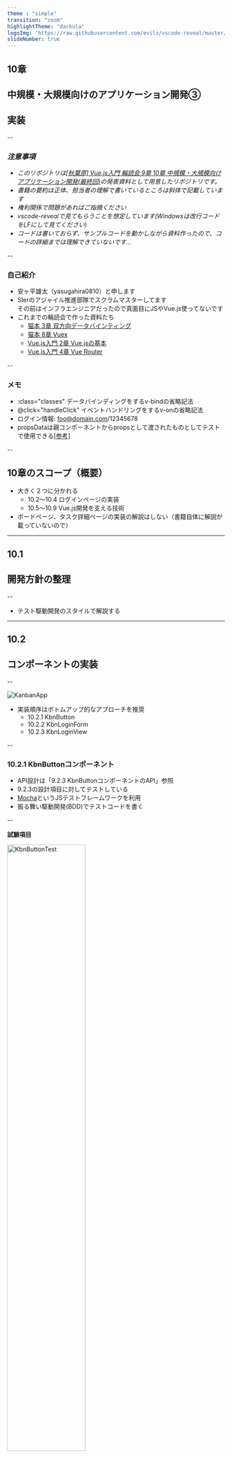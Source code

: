 ```yaml
---
theme : "simple"
transition: "zoom"
highlightTheme: "darkula"
logoImg: "https://raw.githubusercontent.com/evilz/vscode-reveal/master/images/logo-v2.png"
slideNumber: true
---
```


## 10章
## 中規模・大規模向けのアプリケーション開発③
## 実装

--

### *注意事項*

- *このリポジトリは[[秋葉原] Vue.js入門 輪読会 9章 10章 中規模・大規模向けアプリケーション開発(最終回)](https://weeyble-js.connpass.com/event/138337/)の発表資料として用意したリポジトリです。*
- *書籍の要約は正体、担当者の理解で書いているところは斜体で記載しています*
- *権利関係で問題があればご指摘ください*
- *vscode-revealで見てもらうことを想定しています(Windowsは改行コードをLFにして見てください)*
- *コードは書いておらず、サンプルコードを動かしながら資料作ったので、コードの詳細までは理解できていないです...*

--

### 自己紹介

- 安ヶ平雄太（yasugahira0810）と申します
- SIerのアジャイル推進部隊でスクラムマスターしてます  
  その前はインフラエンジニアだったので真面目にJSやVue.js使ってないです
- これまでの輪読会で作った資料たち
  + [猫本 3章 双方向データバインティング](https://github.com/yasugahira0810/vuejs_chapter3)
  + [猫本 8章 Vuex](https://github.com/yasugahira0810/vuejs_chapter8)
  + [Vue.js入門 2章 Vue.jsの基本](https://github.com/yasugahira0810/Vue.js_chapter2)
  + [Vue.js入門 4章 Vue Router](https://github.com/yasugahira0810/Vue.js_chapter4)

--

### メモ

- :class="classes" データバインディングをするv-bindの省略記法
- @click="handleClick" イベントハンドリングをするv-onの省略記法
- ログイン情報: foo@domain.com/12345678
- propsDataは親コンポーネントからpropsとして渡されたものとしてテストで使用できる[[参考](https://lmiller1990.github.io/vue-testing-handbook/ja/components-with-props.html#propsdata%E3%81%AE%E5%9F%BA%E6%9C%AC%E7%9A%84%E3%81%AA%E4%BD%BF%E3%81%84%E6%96%B9)]

--

## 10章のスコープ（概要）

- 大きく２つに分かれる
  + 10.2〜10.4 ログインページの実装
  + 10.5〜10.9 Vue.js開発を支える技術
- ボードページ、タスク詳細ページの実装の解説はしない（書籍自体に解説が載っていないので）

---

## 10.1
## 開発方針の整理

--

- テスト駆動開発のスタイルで解説する

---

## 10.2
## コンポーネントの実装

--

![KanbanApp](img/KanbanApp.png)

- 実装順序はボトムアップ的なアプローチを推奨
  + 10.2.1 KbnButton  
  + 10.2.2 KbnLoginForm  
  + 10.2.3 KbnLoginView

--

### 10.2.1 KbnButtonコンポーネント

- API設計は「9.2.3 KbnButtonコンポーネントのAPI」参照
- 9.2.3の設計項目に対してテストしている
- [Mocha](https://mochajs.org/)というJSテストフレームワークを利用
- 振る舞い駆動開発(BDD)でテストコードを書く

--

**試験項目**

<img src="img/KbnButtonTest.png" style="width:60%;" alt="KbnButtonTest"/>

--

**KbnButtonの例１**

<img src="img/KbnButton1.png" style="width:70%;" alt="KbnButton1"/>

--

**KbnButtonの例２**

<img src="img/KbnButton2.png" style="width:70%;" alt="KbnButton2"/>

--

**KbnButton.vue**

[コード（GitHubへ飛ぶ）](https://github.com/yasugahira0810/Vue.js_chapter10/blob/master/kanban-app/src/components/atoms/KbnButton.vue)

- :class="classes: データバインディングをするv-bindの省略記法"(2.9.2)
- @click="handleClick": イベントハンドリングをするv-onの省略記法(2.9.4)
- slot: 親のコンポーネントごとに子のコンポーネントの内容を書きかえる仕組み(3.4.3)

--

### 10.2.2 KbnLoginFormコンポーネント

- ログインフォーム
- 入力情報をバリデーションする役割を持つ
- 認証処理はAuth APIモジュールが担う(10.3.3参照)

--

**試験項目1/2**

<img src="img/KbnLoginFormTest1.png" style="width:80%;" alt="KbnLoginFormTest1"/>

--

**試験項目2/2**

<img src="img/KbnLoginFormTest2.png" style="width:80%;" alt="KbnLoginFormTest2"/>

--

**試験対象プロパティ**

![KbnLoginFormList](./img/KbnLoginFormList.png)

- validation, valid, disableLoginActionプロパティは算出プロパティ
- onloginプロパティは外部コンポーネントに処理を任せているので、コールバック時のログインOK/NGのみテスト

--

**KbnLoginForm.vue**

[コード（GitHubへ飛ぶ）](https://github.com/yasugahira0810/Vue.js_chapter10/blob/master/kanban-app/src/components/molecules/KbnLoginForm.vue)

--

### 10.2.3 KbnLoginViewコンポーネント

- KbnLoginFormコンポーネントのログイン処理を契機に、入力情報をサーバに送って認証する
  + 認証後に成功すると、メインページであるボードページに遷移する
- 単体テストはKbnLoginFormコンポーネントのスタブを利用して、ログイン処理を検証する
  + スタブ: テストに用いるテスト対象外の代用品
  + スタブを使うのは、KbnLoginFormの内部の状態に左右されないようにするため

--

**試験項目**

![KbnLoginViewTest](./img/KbnLoginViewTest.png)

--

**KbnLoginView.vue**

[コード（GitHubへ飛ぶ）](https://github.com/yasugahira0810/Vue.js_chapter10/blob/master/kanban-app/src/components/templates/KbnLoginView.vue)

---

## 10.3
## データフローの実装

--

### 10.3.1 loginアクションハンドラ

- データフロー設計は「9.3.2 データフロー」参照

<img src="img/dataFlow.png" style="width:60%;" alt="dataFlow"/>

--

**試験項目**

![LoginActionHandlerTest](./img/LoginActionHandlerTest.png)

--

**試験イメージ**

<img src="img/dataFlow2.png" style="width:70%;" alt="dataFlow2"/>

[テストコード（GitHubへ飛ぶ）](https://github.com/yasugahira0810/Vue.js_chapter10/blob/master/kanban-app/test/unit/specs/store/actions/login.spec.js)

--

**loginアクションハンドラの実装**

[コード（GitHubへ飛ぶ）](https://github.com/yasugahira0810/Vue.js_chapter10/blob/master/kanban-app/src/store/actions.js)

--

### 10.3.2 AUTH_LOGINミューテーションハンドラ

--

**試験項目**

![MutationHandlerTest](./img/MutationHandlerTest.png)

--

**AUTH_LOGINミューテーションハンドラの実装**

[コード（GitHubへ飛ぶ）](https://github.com/yasugahira0810/Vue.js_chapter10/blob/master/kanban-app/src/store/mutations.js)

--

### 10.3.3 AuthAPIモジュール

--

**試験項目**

![AuthAPIModuleTest](./img/AuthAPIModuleTest.png)

--

**Auth APIモジュール**

[コード（GitHubへ飛ぶ）](https://github.com/yasugahira0810/Vue.js_chapter10/blob/master/kanban-app/src/api/auth.js)

---

## 10.4
## ルーティングの実装

--

### 10.4.1 beforeEachガードフックを活用したナビゲーションガード

- ルーティング設計は「9.4 ルーティング設計」参照

--

**試験項目**

![BeforeEachGuardHookTest](./img/BeforeEachGuardHookTest.png)

--

**beforeEachガードフックの実装**

[コード（GitHubへ飛ぶ）](https://github.com/yasugahira0810/Vue.js_chapter10/blob/master/kanban-app/src/router/guards.js)

---

## 10.5
## 開発サーバーとデバッグ

--

### 10.5.1 開発サーバーによる開発

- バックエンドのAPIサーバーを作成していないので、ログインボタンをクリックしても404になる
- 対処法は以下の２つ。今回は後者を採用
  1. APIのプロキシ機能を利用してバックエンドとインテグレートする
  2. ローカル環境の開発サーバーに該当エンドポイントのモックを実装する

--

**エンドポイント/auth/loginのモック**

[コード（GitHubへ飛ぶ）](https://github.com/yasugahira0810/Vue.js_chapter10/blob/master/kanban-app/build/dev-server.js)

--

- 以下のレスポンスを返す簡易的な実装
![dev-serverResponse](./img/dev-serverResponse.png)

--

- Vue UIのstartを実行すると「npm run dev」が実行されるので、これでいい感ある

![VueUIStart](./img/VueUIStart.png)

--

### 10.5.2 Vue DevToolsによるデバッグ

- Chromeに拡張機能「Vue DevTools」を追加する
- Vue.jsが検知されるとアイコンが有効になる
- ディベロッパーツールに「Vue」タブが追加される

![VueDevTools1](./img/VueDevTools1.png)

--

- 書籍でピックアップされている機能

![VueDevTools2](./img/VueDevTools2.png)

---

## 10.6
## E2Eテスト

--

- 単体テストだけでは実際の動作を確認できない
- 手動テストは作業量が膨大で大変
- E2Eテストフレームワークによる自動化が一般的
  + ここではNightWatchを使う

--

**E2Eテストコード**

[テストコード（GitHubへ飛ぶ）](https://github.com/yasugahira0810/Vue.js_chapter10/blob/master/kanban-app/test/e2e/specs/login.js)

--

**試験項目**

![e2eTest](./img/e2eTest.png)

---

## 10.7
## アプリケーションのエラーハンドリング

--

- 単体テストやE2Eテストを見てきたが、想定できないエラーが発生する可能性はある
- Vue.jsのようなインタラクティブなUIを実装したアプリではエラーハンドリングは特に重要
- エラーを捕捉して適切にエラーハンドリングしないと、UIが壊れる可能性がある
- Vue.jsが提供するエラーハンドリングの仕組み
  + 子コンポーネントのエラーハンドリング
  + グローバルなエラーハンドリング

--

### 10.7.1 子コンポーネントのエラーハンドリング

<img src="img/errorCaptured1.png" style="width:50%;" alt="errorCaptured1"/>

--

<img src="img/errorCaptured2.png" style="width:70%;" alt="errorCaptured2"/>

--

![errorCaptured3](./img/errorCaptured3.png)

--

**子コンポーネントエラーハンドリングの実装**

[コード（GitHubへ飛ぶ）](https://github.com/yasugahira0810/Vue.js_chapter10/blob/master/kanban-app/src/ErrorBoundary.vue)

--

### 10.7.2 グローバルなエラーハンドリング

<img src="img/errorHandler1.png" style="width:40%;" alt="errorHandler1"/>

--

<img src="img/errorHandler2.png" style="width:50%;" alt="errorHandler2"/>

--

<img src="img/errorHandler3.png" style="width:60%;" alt="errorHandler3"/>

--

<img src="img/errorHandler4.png" style="width:50%;" alt="errorHandler4"/>

--

**グローバルなエラーハンドリングの実装**

[コード（GitHubへ飛ぶ）](https://github.com/yasugahira0810/Vue.js_chapter10/blob/master/kanban-app/src/main.js)

---

## 10.8
## ビルドとデプロイ

--

### 10.8.1 アプリケーションのビルド

![npmRunBuild](./img/npmRunBuild.png)

--

<img src="img/dist.png" style="width:50%;" alt="dist"/>

--

### 10.8.2 アプリケーションのデプロイ

- ビルドされたアセットファイル群一式をHTTPサーバのドキュメントルートにデプロイすればよい
- バックエンドのAPIは必要

---

## 10.9
## パフォーマンス測定・改善

--

- よりよいユーザ体験のためにパフォーマンス改善が必要
- Webアプリ一般では、サーバレスポンスの向上などが大切
- Vue.jsアプリでは、JavaScriptによるレンダリングの高速化が重要

--

### 10.9.1 パフォーマンス測定の設定方法

<img src="img/performance.png" style="width:80%;" alt="performance"/>

--

### 10.9.2 測定できる処理

![performanceList](./img/performanceList.png)

- renderは改善の余地が生まれやすい

--

### 10.9.3 レンダリングパフォーマンスの向上

--

1. v-ifとv-showを使い分ける（*既出*）
2. データバインドはメソッドより算出プロパティを利用する（*既出*）
3. 算出プロパティとウォッチャを使い分ける
4. v-forによるリストのレンダリングではなるべくkey属性を利用する
5. v-onceでコンポーネントのコンテンツをキャッシュする
6. 関数型コンポーネントを利用する
7. テンプレートを事前コンパイルする
8. テンプレートコンパイラのオプションを利用する（応用）

--

**3. 算出プロパティとウォッチャを使い分ける**

- 常に算出プロパティがベストというわけではない
- 算出プロパティのキャッシュが効かない場合はウォッチャを利用する
  + ループなどの処理コストが高い処理
  + 非同期を伴う処理

--

**4. v-forによるリストのレンダリングではなるべくkey属性を利用する**

- v-forではkey属性を利用してレンダリングすべき
  + 多くのケースでレンダリング性能を向上できる
  + リストの内容が頻繁かつ大幅に変わるケースでは性能向上は期待できないので、v-forを使わずリスト内容をレンダリングする

--

**5. v-onceでコンポーネントのコンテンツをキャッシュする**

- Vue.jsのコンパイラは静的なコンテンツをキャッシュする。これにより仮想DOMのdiffがスキップされて実行コストが減る。
- レンダリングされるコンテンツを初回だけ評価するv-onceを利用することで、動的なコンテンツについてもキャッシュを使える。

--

**6. 関数型コンポーネントを利用する**

- Vue.jsのコンポーネントの一種。インスタンス化せず描画関数（render）を実行するので、インスタンス化のオーバヘッドがなくなる。
- コンポーネント内部に状態を保持せずプロパティのみでコンポーネントをレンダリングするケースでは性能向上が期待できる。
- 関数型コンポーネントの作り方
  + コンポーネントオプションにfunctional: trueを設定
  + renderオプションを適切に実装

--

**7. テンプレートを事前コンパイルする**

- テンプレートを事前コンパイルすることで、実行時のコンパイルコストを減らす
- Vue Loaderなどを使っていれば、ビルド時に描画関数にコンパイルしてくれている
- なので特に気にしなくても事前コンパイルはされているはず

--

**8. テンプレートコンパイラのオプションを利用する（応用）**

- Vue.jsのテンプレートコンパイラのAPIを介して、レンダリングを最適化できる**余地があるかもしれない**
- コンパイラ、ランタイムについての理解が必要なので初心者向きではない
- 本来はアプリ向けではなく、プラグインやUIライブラリ開発向けに提供されるもの
- 利用したい場合は書籍に記載の参考情報を確認すること